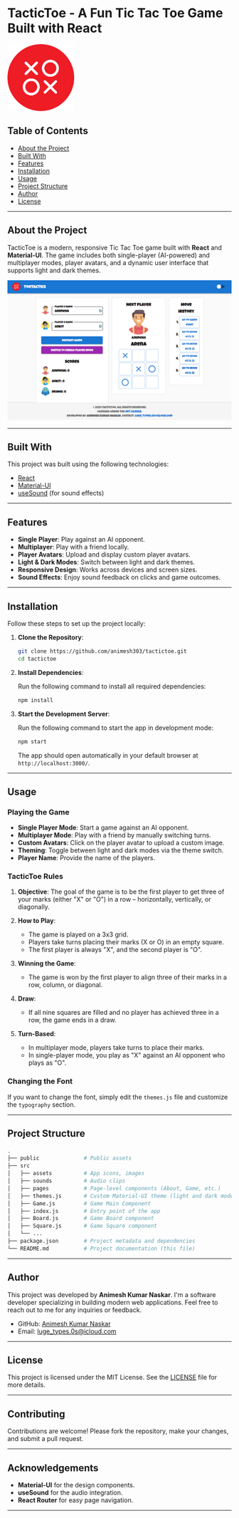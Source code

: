 # TacticToe - A Fun Tic Tac Toe Game Built with React

<img src="./src/assets/app-icon.png" alt="TacticToe Logo" width="150" />

## Table of Contents

- [About the Project](#about-the-project)
- [Built With](#built-with)
- [Features](#features)
- [Installation](#installation)
- [Usage](#usage)
- [Project Structure](#project-structure)
- [Author](#author)
- [License](#license)

---

## About the Project

TacticToe is a modern, responsive Tic Tac Toe game built with **React** and **Material-UI**. The game includes both single-player (AI-powered) and multiplayer modes, player avatars, and a dynamic user interface that supports light and dark themes.

![TacticToe Screenshot](./src/assets/screenshot.png) <!-- Add a screenshot of the app -->

---

## Built With

This project was built using the following technologies:

- [React](https://reactjs.org/)
- [Material-UI](https://mui.com/)
- [useSound](https://www.npmjs.com/package/use-sound) (for sound effects)

---

## Features

- **Single Player**: Play against an AI opponent.
- **Multiplayer**: Play with a friend locally.
- **Player Avatars**: Upload and display custom player avatars.
- **Light & Dark Modes**: Switch between light and dark themes.
- **Responsive Design**: Works across devices and screen sizes.
- **Sound Effects**: Enjoy sound feedback on clicks and game outcomes.

---

## Installation

Follow these steps to set up the project locally:

1. **Clone the Repository**:

   ```bash
   git clone https://github.com/animesh303/tactictoe.git
   cd tactictoe
   ```

2. **Install Dependencies**:

   Run the following command to install all required dependencies:

   ```bash
   npm install
   ```

3. **Start the Development Server**:

   Run the following command to start the app in development mode:

   ```bash
   npm start
   ```

   The app should open automatically in your default browser at `http://localhost:3000/`.

---

## Usage

### Playing the Game

- **Single Player Mode**: Start a game against an AI opponent.
- **Multiplayer Mode**: Play with a friend by manually switching turns.
- **Custom Avatars**: Click on the player avatar to upload a custom image.
- **Theming**: Toggle between light and dark modes via the theme switch.
- **Player Name**: Provide the name of the players.

### **TacticToe Rules**

1. **Objective**: The goal of the game is to be the first player to get three of your marks (either "X" or "O") in a row – horizontally, vertically, or diagonally.

2. **How to Play**:
   - The game is played on a 3x3 grid.
   - Players take turns placing their marks (X or O) in an empty square.
   - The first player is always "X", and the second player is "O".

3. **Winning the Game**:
   - The game is won by the first player to align three of their marks in a row, column, or diagonal.

4. **Draw**:
   - If all nine squares are filled and no player has achieved three in a row, the game ends in a draw.

5. **Turn-Based**:
   - In multiplayer mode, players take turns to place their marks.
   - In single-player mode, you play as "X" against an AI opponent who plays as "O".

### Changing the Font

If you want to change the font, simply edit the `themes.js` file and customize the `typography` section.

---

## Project Structure

```bash
.
├── public              # Public assets
├── src
│   ├── assets          # App icons, images
│   ├── sounds          # Audio clips
│   ├── pages           # Page-level components (About, Game, etc.)
│   ├── themes.js       # Custom Material-UI theme (light and dark modes)
│   ├── Game.js         # Game Main Component
│   ├── index.js        # Entry point of the app
│   ├── Board.js        # Game Board component
│   ├── Square.js       # Game Square component
│   └── ...
├── package.json        # Project metadata and dependencies
└── README.md           # Project documentation (this file)
```

---

## Author

This project was developed by **Animesh Kumar Naskar**. I'm a software developer specializing in building modern web applications. Feel free to reach out to me for any inquiries or feedback.

- GitHub: [Animesh Kumar Naskar](https://github.com/animesh303)
- Email: [luge_types.0s@icloud.com](mailto:luge_types.0s@icloud.com)

---

## License

This project is licensed under the MIT License. See the [LICENSE](https://opensource.org/licenses/MIT) file for more details.

---

## Contributing

Contributions are welcome! Please fork the repository, make your changes, and submit a pull request.

---

## Acknowledgements

- **Material-UI** for the design components.
- **useSound** for the audio integration.
- **React Router** for easy page navigation.

---
